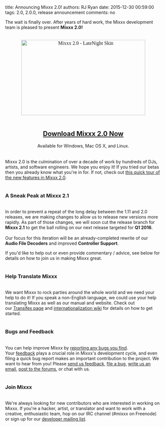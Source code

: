 title: Announcing Mixxx 2.0!
authors: RJ Ryan
date: 2015-12-30 00:59:00
tags: 2.0, 2.0.0, release announcement
comments: no

The wait is finally over. After years of hard work, the Mixxx development team is pleased to present&nbsp;<b>Mixxx 2.0!</b><br /><div style="orphans: auto; text-align: start; text-indent: 0px; widows: auto;"><div style="-webkit-text-stroke-width: 0px; color: black; font-family: Times; font-size: medium; font-style: normal; font-variant: normal; letter-spacing: normal; line-height: normal; margin: 0px; text-transform: none; white-space: normal; word-spacing: 0px;"><br /><div class="separator" style="clear: both; text-align: center;"><a href="{static}/images/news/mixxx-200-latenight-skin.png" imageanchor="1" style="margin-left: 1em; margin-right: 1em;"><img alt="Mixxx 2.0 - LateNight Skin" border="0" height="243" src="{static}/images/news/mixxx-200-latenight-skin.png" title="Mixxx 2.0 - LateNight Skin" width="400" /></a></div><br /></div><div style="text-align: center;"><div class="separator" style="clear: both;"></div><div class="separator" style="clear: both;"></div><h2><a href="http://www.mixxx.org/download/?utm_source=blog&amp;utm_medium=blog&amp;utm_campaign=200_release" target="_blank">Download Mixxx 2.0 Now</a></h2></div><div style="text-align: center;">Available for Windows, Mac OS X, and Linux.</div><br /><br />Mixxx 2.0 is the culmination of over a decade of work by hundreds of DJs, artists, and software engineers. We hope you enjoy it! If you tried our betas then you already know what you're in for. If not, check out <a href="{filename}/news/2015-12-19-whats-new-in-mixxx-2-0.md" target="_blank">this quick tour of the new features in Mixxx 2.0</a>.<br /><br /><div><h3>A Sneak Peak at Mixxx 2.1</h3><div><br /></div>In order to prevent a repeat of the long delay between the 1.11 and 2.0 releases, we are making changes to allow us to release new versions more rapidly. As part of those changes, we will soon cut the release branch for <b>Mixxx 2.1</b>&nbsp;to get the ball rolling on our next release targeted for <b>Q1 2016</b>.<br /><br />Our focus for this iteration will be an already-completed rewrite of our <b>Audio File Decoders</b>&nbsp;and improved&nbsp;<b>Controller Support</b>. <br /><ul><ul></ul></ul><div>If you'd like to help out or even provide commentary / advice, see below for details on how to join us in making Mixxx great.<br /><br /></div><h3></h3><h3>Help Translate Mixxx</h3><br />We want Mixxx to rock parties around the whole world and we need your help to do it! If you speak a non-English language, we could use your help translating Mixxx as well as our manual and website. Check out our&nbsp;<a href="https://www.transifex.com/mixxx-dj-software/" target="_blank">Transifex page</a>&nbsp;and&nbsp;<a href="https://github.com/mixxxdj/mixxx/wiki/internationalization" target="_blank">internationalization wiki</a>&nbsp;for details on how to get started.</div><div><b><br /></b></div><h3></h3><h3>Bugs and Feedback</h3><div><div><div style="margin: 0px;"><b><span class="Apple-style-span" style="font-weight: normal;"><b><span class="Apple-style-span" style="font-weight: normal;"><br /></span></b></span></b><b><span class="Apple-style-span" style="font-weight: normal;"><b><span class="Apple-style-span" style="font-weight: normal;">You can help improve Mixxx by&nbsp;</span><span class="Apple-style-span" style="font-weight: normal;"><a href="https://bugs.launchpad.net/mixxx/+filebug" target="_blank">reporting any bugs you find</a></span><span class="Apple-style-span" style="font-weight: normal;">. Your&nbsp;<a href="https://docs.google.com/forms/d/14pLA_aeK0TZUgpfEa6uVLknRX2CBPBPf99gHNHkYgUc/viewform" target="_blank">feedback</a>&nbsp;plays a crucial role in Mixxx's development cycle, and even filing a quick bug report makes an important contribution to the project.&nbsp;</span></b></span></b>We want to hear from you! Please&nbsp;<a href="https://docs.google.com/forms/d/14pLA_aeK0TZUgpfEa6uVLknRX2CBPBPf99gHNHkYgUc/viewform" target="_blank">send us feedback</a>,&nbsp;<a href="https://bugs.launchpad.net/mixxx/+filebug" target="_blank">file a bug</a>,&nbsp;<a href="https://lists.sourceforge.net/lists/listinfo/mixxx-devel" target="_blank">write us an email</a>,&nbsp;<a href="https://mixxx.org/forums/" target="_blank">post to the forums</a>, or&nbsp;chat with us.</div></div><div><div style="margin: 0px;"><b><span class="Apple-style-span" style="font-weight: normal;"><br /></span></b></div></div><div style="margin: 0px;"><h3></h3><h3>Join Mixxx</h3></div><div><div style="margin: 0px;"><br />We're always looking for new contributors who are interested in working on Mixxx. If you're a hacker, artist, or translator and want to work with a creative, enthusiastic team, hop on our IRC channel (#mixxx on&nbsp;Freenode) or sign up for our&nbsp;<a href="https://lists.sourceforge.net/lists/listinfo/mixxx-devel" target="_blank">developer mailing list</a>.</div></div></div></div>
